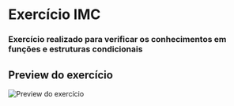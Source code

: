 # Exercício IMC

### Exercício realizado para verificar os conhecimentos em funções e estruturas condicionais

## Preview do exercício

![Preview do exercício](https://i.ibb.co/Pg1zQRN/Captura-de-tela-de-2021-04-04-13-09-46.png)
